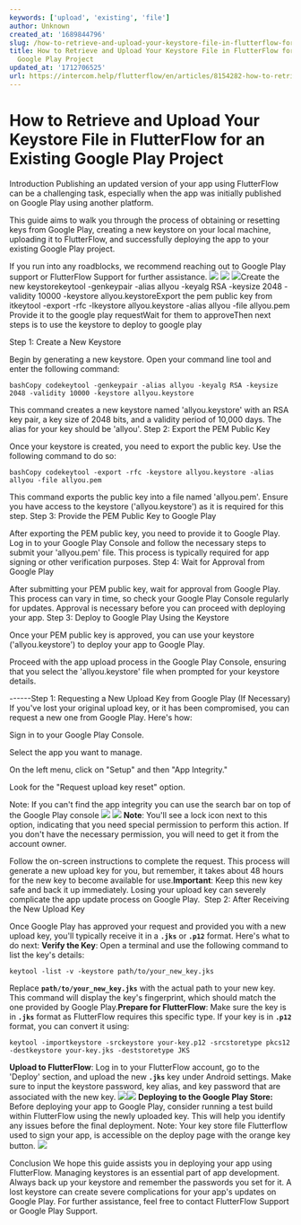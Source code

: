 ```yaml
---
keywords: ['upload', 'existing', 'file']
author: Unknown
created_at: '1689844796'
slug: /how-to-retrieve-and-upload-your-keystore-file-in-flutterflow-for-an-existing-google-play-project
title: How to Retrieve and Upload Your Keystore File in FlutterFlow for an Existing
  Google Play Project
updated_at: '1712706525'
url: https://intercom.help/flutterflow/en/articles/8154282-how-to-retrieve-and-upload-your-keystore-file-in-flutterflow-for-an-existing-google-play-project
---
```

# How to Retrieve and Upload Your Keystore File in FlutterFlow for an Existing Google Play Project

Introduction
Publishing an updated version of your app using FlutterFlow can be a challenging task, especially when the app was initially published on Google Play using another platform. 

This guide aims to walk you through the process of obtaining or resetting keys from Google Play, creating a new keystore on your local machine, uploading it to FlutterFlow, and successfully deploying the app to your existing Google Play project.

If you run into any roadblocks, we recommend reaching out to Google Play support or FlutterFlow Support for further assistance.
![](../assets/20250430121201175857.png)
![](../assets/20250430121201415199.png)
![](../assets/20250430121201673795.png)Create the new keystorekeytool -genkeypair -alias allyou -keyalg RSA -keysize 2048 -validity 10000 -keystore allyou.keystoreExport the pem public key from itkeytool -export -rfc -lkeystore allyou.keystore -alias allyou -file allyou.pem Provide it to the google play requestWait for them to approveThen next steps is to use the keystore to deploy to google play

Step 1: Create a New Keystore

Begin by generating a new keystore. Open your command line tool and enter the following command:
```
bashCopy codekeytool -genkeypair -alias allyou -keyalg RSA -keysize 2048 -validity 10000 -keystore allyou.keystore
```
This command creates a new keystore named 'allyou.keystore' with an RSA key pair, a key size of 2048 bits, and a validity period of 10,000 days. The alias for your key should be 'allyou'.
Step 2: Export the PEM Public Key

Once your keystore is created, you need to export the public key. Use the following command to do so:
```
bashCopy codekeytool -export -rfc -keystore allyou.keystore -alias allyou -file allyou.pem
```
This command exports the public key into a file named 'allyou.pem'. Ensure you have access to the keystore ('allyou.keystore') as it is required for this step.
Step 3: Provide the PEM Public Key to Google Play

After exporting the PEM public key, you need to provide it to Google Play. Log in to your Google Play Console and follow the necessary steps to submit your 'allyou.pem' file. This process is typically required for app signing or other verification purposes.
Step 4: Wait for Approval from Google Play

After submitting your PEM public key, wait for approval from Google Play. This process can vary in time, so check your Google Play Console regularly for updates. Approval is necessary before you can proceed with deploying your app.
Step 3: Deploy to Google Play Using the Keystore

Once your PEM public key is approved, you can use your keystore ('allyou.keystore') to deploy your app to Google Play. 

Proceed with the app upload process in the Google Play Console, ensuring that you select the 'allyou.keystore' file when prompted for your keystore details.

------Step 1: Requesting a New Upload Key from Google Play (If Necessary)
If you've lost your original upload key, or it has been compromised, you can request a new one from Google Play. Here's how:

Sign in to your Google Play Console.

Select the app you want to manage.

On the left menu, click on "Setup" and then "App Integrity."

Look for the "Request upload key reset" option.

Note: If you can't find the app integrity you can use the search bar on top of the Google Play console​
![](../assets/20250430121201908772.png)
![](../assets/20250430121202201523.png)
**Note**: You'll see a lock icon next to this option, indicating that you need special permission to perform this action. If you don't have the necessary permission, you will need to get it from the account owner.

Follow the on-screen instructions to complete the request.
This process will generate a new upload key for you, but remember, it takes about 48 hours for the new key to become available for use.​
**Important**: Keep this new key safe and back it up immediately. Losing your upload key can severely complicate the app update process on Google Play.​
​
Step 2: After Receiving the New Upload Key

Once Google Play has approved your request and provided you with a new upload key, you'll typically receive it in a **`.jks`** or **`.p12`** format. Here's what to do next:
​**Verify the Key**: Open a terminal and use the following command to list the key's details:​
```
keytool -list -v -keystore path/to/your_new_key.jks
```
Replace **`path/to/your_new_key.jks`** with the actual path to your new key. This command will display the key's fingerprint, which should match the one provided by Google Play.
​**Prepare for FlutterFlow**: Make sure the key is in **`.jks`** format as FlutterFlow requires this specific type. If your key is in **`.p12`** format, you can convert it using:​
```
keytool -importkeystore -srckeystore your-key.p12 -srcstoretype pkcs12 -destkeystore your-key.jks -deststoretype JKS
```
​**Upload to FlutterFlow**: Log in to your FlutterFlow account, go to the 'Deploy' section, and upload the new **`.jks`** key under Android settings. Make sure to input the keystore password, key alias, and key password that are associated with the new key.​
![](../assets/20250430121202456192.png)![](../assets/20250430121202663162.png)
**Deploying to the Google Play Store:** Before deploying your app to Google Play, consider running a test build within FlutterFlow using the newly uploaded key. This will help you identify any issues before the final deployment.
​Note: Your key store file Flutterflow used to sign your app, is accessible on the deploy page with the orange key button.​
![](../assets/20250430121202861692.png)

Conclusion
We hope this guide assists you in deploying your app using FlutterFlow. Managing keystores is an essential part of app development. Always back up your keystore and remember the passwords you set for it. A lost keystore can create severe complications for your app's updates on Google Play.​
For further assistance, feel free to contact FlutterFlow Support or Google Play Support.